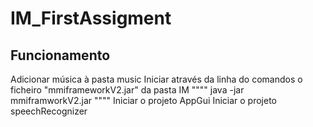 # IM_FirstAssigment

## Funcionamento
Adicionar música à pasta music
Iniciar através da linha do comandos o ficheiro "mmiframeworkV2.jar" da pasta IM
""""
java -jar mmiframworkV2.jar
""""
Iniciar o projeto AppGui
Iniciar o projeto speechRecognizer


